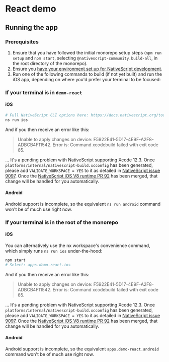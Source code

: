 # React demo

## Running the app

### Prerequisites

1. Ensure that you have followed the initial monorepo setup steps (`npm run setup` and `npm start`, selecting `@nativescript-community.build-all`, in the root directory of the monorepo).
2. Ensure you [have your environment set up for NativeScript development](https://react-nativescript.netlify.app/docs/getting-started/installation).
3. Run one of the following commands to build (if not yet built) and run the iOS app, depending on where you'd prefer your terminal to be focused:

### If your terminal is in `demo-react`

#### iOS

```sh
# Full NativeScript CLI options here: https://docs.nativescript.org/tooling/docs-cli/start
ns run ios
```

And if you then receive an error like this:

> Unable to apply changes on device: F5922E41-5D17-4E9F-A2F8-ADBCB4F11542. Error is: Command xcodebuild failed with exit code 65.

... It's a pending problem with NativeScript supporting Xcode 12.3. Once `platforms/internal/nativescript-build.xcconfig` has been generated, please add `VALIDATE_WORKSPACE = YES` to it as detailed in [NativeScript issue 9097](https://github.com/NativeScript/NativeScript/issues/9097). Once the [NativeScript iOS V8 runtime PR 92](https://github.com/NativeScript/ns-v8ios-runtime/pull/92/files) has been merged, that change will be handled for you automatically.

#### Android

Android support is incomplete, so the equivalent `ns run android` command won't be of much use right now.

### If your terminal is in the root of the monorepo

#### iOS

You can alternatively use the nx workspace's convenience command, which simply runs `ns run ios` under-the-hood:

```sh
npm start
# Select: apps.demo-react.ios
```

And if you then receive an error like this:

> Unable to apply changes on device: F5922E41-5D17-4E9F-A2F8-ADBCB4F11542. Error is: Command xcodebuild failed with exit code 65.

... It's a pending problem with NativeScript supporting Xcode 12.3. Once `platforms/internal/nativescript-build.xcconfig` has been generated, please add `VALIDATE_WORKSPACE = YES` to it as detailed in [NativeScript issue 9097](https://github.com/NativeScript/NativeScript/issues/9097). Once the [NativeScript iOS V8 runtime PR 92](https://github.com/NativeScript/ns-v8ios-runtime/pull/92/files) has been merged, that change will be handled for you automatically.

#### Android

Android support is incomplete, so the equivalent `apps.demo-react.android` command won't be of much use right now.